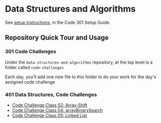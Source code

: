 # Data Structures and Algorithms

See [setup instructions](https://codefellows.github.io/setup-guide/code-301/3-code-challenges), in the Code 301 Setup Guide.

## Repository Quick Tour and Usage

### 301 Code Challenges

Under the `data-structures-and-algorithms` repository, at the top level is a folder called `code-challenges`

Each day, you'll add one new file to this folder to do your work for the day's assigned code challenge

### 401 Data Structures, Code Challenges

- [Code Challenge Class 02: Array-Shift](challenges401/arrayShift/README.md)
- [Code Challenge Class 04: arrayBinarySearch](challenges401/arrayBinarySearch/README.md)
- [Code Challenge Class 05: Linked List](challenges401/linkedList/README.md)
